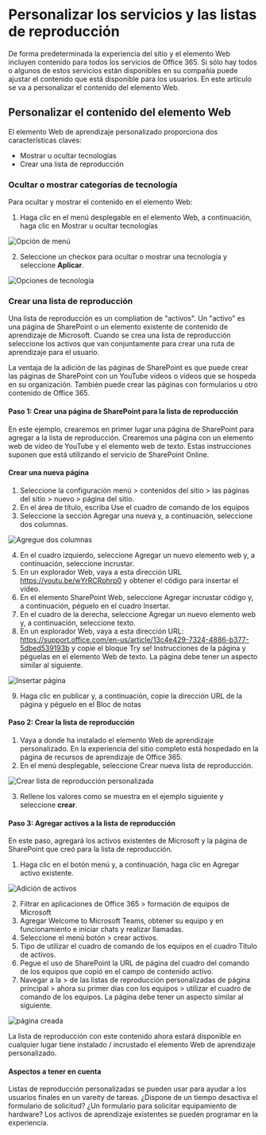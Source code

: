 # <a name="customize-the-services-and-playlists"></a>Personalizar los servicios y las listas de reproducción

De forma predeterminada la experiencia del sitio y el elemento Web incluyen contenido para todos los servicios de Office 365.  Si sólo hay todos o algunos de estos servicios están disponibles en su compañía puede ajustar el contenido que está disponible para los usuarios.  En este artículo se va a personalizar el contenido del elemento Web.  

## <a name="customizing-the-webpart-content"></a>Personalizar el contenido del elemento Web

El elemento Web de aprendizaje personalizado proporciona dos características claves:
- Mostrar u ocultar tecnologías
- Crear una lista de reproducción

### <a name="hide-or-show-technology-categories"></a>Ocultar o mostrar categorías de tecnología

Para ocultar y mostrar el contenido en el elemento Web: 
1.  Haga clic en el menú desplegable en el elemento Web, a continuación, haga clic en Mostrar u ocultar tecnologías

![Opción de menú](media/clohideshow.png)

2. Seleccione un checkox para ocultar o mostrar una tecnología y seleccione **Aplicar**.

![Opciones de tecnología](media/clohideshow1.png)

### <a name="create-a-playlist"></a>Crear una lista de reproducción

Una lista de reproducción es un compliation de "activos". Un "activo" es una página de SharePoint o un elemento existente de contenido de aprendizaje de Microsoft. Cuando se crea una lista de reproducción seleccione los activos que van conjuntamente para crear una ruta de aprendizaje para el usuario.  

La ventaja de la adición de las páginas de SharePoint es que puede crear las páginas de SharePoint con un YouTube vídeos o vídeos que se hospeda en su organización. También puede crear las páginas con formularios u otro contenido de Office 365.  

#### <a name="step-1-create-a-sharepoint-page-for-your-playlist"></a>Paso 1: Crear una página de SharePoint para la lista de reproducción
En este ejemplo, crearemos en primer lugar una página de SharePoint para agregar a la lista de reproducción. Crearemos una página con un elemento web de vídeo de YouTube y el elemento web de texto.  Estas instrucciones suponen que está utilizando el servicio de SharePoint Online. 

#### <a name="create-a-new-page"></a>Crear una nueva página
1.  Seleccione la configuración menú > contenidos del sitio > las páginas del sitio > nuevo > página del sitio.
2.  En el área de título, escriba Use el cuadro de comando de los equipos
3.  Seleccione la sección Agregar una nueva y, a continuación, seleccione dos columnas.

![Agregue dos columnas](media/clo365addtwocolumn.png)

4.  En el cuadro izquierdo, seleccione Agregar un nuevo elemento web y, a continuación, seleccione incrustar. 
5.  En un explorador Web, vaya a esta dirección URL https://youtu.be/wYrRCRphrp0 y obtener el código para insertar el vídeo. 
6.  En el elemento SharePoint Web, seleccione Agregar incrustar código y, a continuación, péguelo en el cuadro Insertar. 
7.  En el cuadro de la derecha, seleccione Agregar un nuevo elemento web y, a continuación, seleccione texto. 
8.  En un explorador Web, vaya a esta dirección URL: https://support.office.com/en-us/article/13c4e429-7324-4886-b377-5dbed539193b y copie el bloque Try se! Instrucciones de la página y péguelas en el elemento Web de texto. La página debe tener un aspecto similar al siguiente. 

![Insertar página](media/clo365teamscommandbox.png)

9.  Haga clic en publicar y, a continuación, copie la dirección URL de la página y péguelo en el Bloc de notas

#### <a name="step-2-create-the-playlist"></a>Paso 2: Crear la lista de reproducción
1.  Vaya a donde ha instalado el elemento Web de aprendizaje personalizado. En la experiencia del sitio completo está hospedado en la página de recursos de aprendizaje de Office 365. 
2.  En el menú desplegable, seleccione Crear nueva lista de reproducción. 

![Crear lista de reproducción personalizada](media/clo365createplaylist.png)

3.  Rellene los valores como se muestra en el ejemplo siguiente y seleccione **crear**. 

#### <a name="step-3-add-assets-to-the-playlist"></a>Paso 3: Agregar activos a la lista de reproducción
En este paso, agregará los activos existentes de Microsoft y la página de SharePoint que creó para la lista de reproducción. 

1.  Haga clic en el botón menú y, a continuación, haga clic en Agregar activo existente.

![Adición de activos](media/clo365addasset.png)

2.  Filtrar en aplicaciones de Office 365 > formación de equipos de Microsoft
3.  Agregar Welcome to Microsoft Teams, obtener su equipo y en funcionamiento e iniciar chats y realizar llamadas.
4.  Seleccione el menú botón > crear activos.
5.  Tipo de utilizar el cuadro de comando de los equipos en el cuadro Título de activos. 
6.  Pegue el uso de SharePoint la URL de página del cuadro del comando de los equipos que copió en el campo de contenido activo. 
7.  Navegar a la > de las listas de reproducción personalizadas de página principal > ahora su primer días con los equipos > utilizar el cuadro de comando de los equipos. La página debe tener un aspecto similar al siguiente. 

![página creada](media/clo365createplaylist2.png)

La lista de reproducción con este contenido ahora estará disponible en cualquier lugar tiene instalado / incrustado el elemento Web de aprendizaje personalizado. 

#### <a name="things-to-think-about"></a>Aspectos a tener en cuenta

Listas de reproducción personalizadas se pueden usar para ayudar a los usuarios finales en un vareity de tareas.  ¿Dispone de un tiempo desactiva el formulario de solicitud?  ¿Un formulario para solicitar equipamiento de hardware?  Los activos de aprendizaje existentes se pueden programar en la experiencia.  
